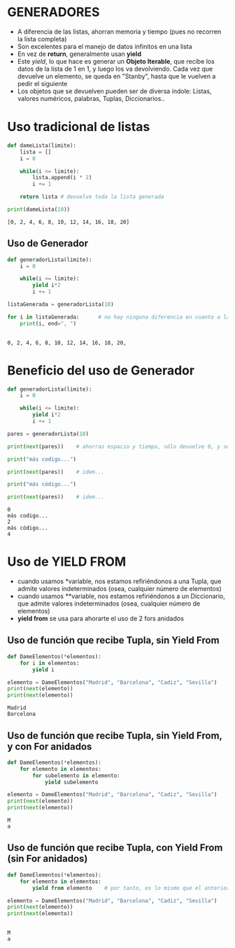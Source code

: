 # GENERADORES
- A diferencia de las listas, ahorran memoria y tiempo (pues no recorren la lista completa)
- Son excelentes para el manejo de datos infinitos en una lista
- En vez de **return**, generalmente usan **yield**
- Este *yield*, lo que hace es generar un **Objeto Iterable**, que recibe los datos de la lista de 1 en 1, y luego los va devolviendo. Cada vez
  que devuelve un elemento, se queda en "Stanby", hasta que le vuelven a pedir el siguiente
- Los objetos que se devuelven pueden ser de diversa índole: Listas, valores numéricos, palabras, Tuplas, Diccionarios..  

# Uso tradicional de listas


```python
def dameLista(limite):
    lista = []
    i = 0

    while(i <= limite):
        lista.append(i * 2)
        i += 1

    return lista # devuelve toda la lista generada

print(dameLista(10))

```

    [0, 2, 4, 6, 8, 10, 12, 14, 16, 18, 20]
    

## Uso de Generador


```python
def generadorLista(limite):
    i = 0

    while(i <= limite):
        yield i*2
        i += 1

listaGenerada = generadorLista(10)

for i in listaGenerada:      # no hay ninguna diferencia en cuanto a las listas
    print(i, end=", ")
    
```

    0, 2, 4, 6, 8, 10, 12, 14, 16, 18, 20, 

# Beneficio del uso de Generador


```python
def generadorLista(limite):
    i = 0

    while(i <= limite):
        yield i*2
        i += 1

pares = generadorLista(10)

print(next(pares))    # ahorras espacio y tiempo, sólo devuelve 0, y se queda el yield en standby... (no recorre el resto de la lista)

print("más codigo...")

print(next(pares))    # idem...

print("más código...")

print(next(pares))    # idem...

```

    0
    más codigo...
    2
    más código...
    4
    

# Uso de YIELD FROM
- cuando usamos \*variable, nos estamos refiriéndonos a una Tupla, que admite valores indeterminados (osea, cualquier número de elementos)
- cuando usamos \*\*variable, nos estamos refiriéndonos a un Diccionario, que admite valores indeterminados (osea, cualquier número de elementos)
- **yield from** se usa para ahorarte el uso de 2 fors anidados

## Uso de función que recibe Tupla, sin Yield From


```python
def DameElementos(*elementos):
    for i in elementos:
        yield i

elemento = DameElementos("Madrid", "Barcelona", "Cadiz", "Sevilla")
print(next(elemento))
print(next(elemento))
```

    Madrid
    Barcelona
    

## Uso de función que recibe Tupla, sin Yield From, y con For anidados


```python
def DameElementos(*elementos):
    for elemento in elementos:
        for subelemento in elemento:
            yield subelemento

elemento = DameElementos("Madrid", "Barcelona", "Cadiz", "Sevilla")
print(next(elemento))
print(next(elemento))
```

    M
    a
    

## Uso de función que recibe Tupla, con Yield From (sin For anidados)


```python
def DameElementos(*elementos):
    for elemento in elementos:
        yield from elemento    # por tanto, es lo mismo que el anterior caso, y te ahorras código

elemento = DameElementos("Madrid", "Barcelona", "Cadiz", "Sevilla")
print(next(elemento))
print(next(elemento))
                 
```

    M
    a
    
